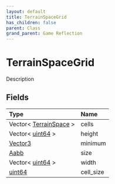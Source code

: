 ```yaml
---
layout: default
title: TerrainSpaceGrid
has_children: false
parent: Class
grand_parent: Game Reflection
---
```

# TerrainSpaceGrid
Description 

## Fields

| Type | Name |
|:-------------|:--------------|
| Vector< [TerrainSpace](/docs/game-reflection/classes/terrain_space) > | cells |
| Vector< [uint64](/docs/game-reflection/components/uint64) > | height |
| [Vector3](/docs/game-reflection/classes/vector3) | minimum |
| [Aabb](/docs/game-reflection/components/aabb) | size |
| Vector< [uint64](/docs/game-reflection/components/uint64) > | width |
| [uint64](/docs/game-reflection/components/uint64) | cell_size |

